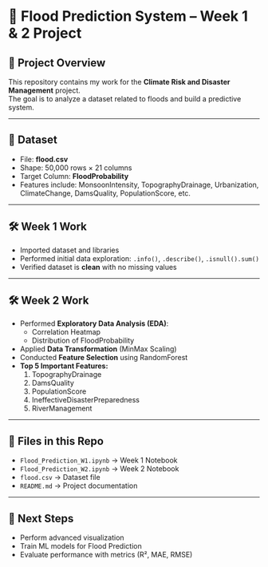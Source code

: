 # 🌊 Flood Prediction System – Week 1 & 2 Project

## 📌 Project Overview
This repository contains my work for the **Climate Risk and Disaster Management** project.  
The goal is to analyze a dataset related to floods and build a predictive system.

---

## 📂 Dataset
- File: **flood.csv**  
- Shape: 50,000 rows × 21 columns  
- Target Column: **FloodProbability**  
- Features include: MonsoonIntensity, TopographyDrainage, Urbanization, ClimateChange, DamsQuality, PopulationScore, etc.  

---

## 🛠️ Week 1 Work
- Imported dataset and libraries  
- Performed initial data exploration: `.info()`, `.describe()`, `.isnull().sum()`  
- Verified dataset is **clean** with no missing values  

---

## 🛠️ Week 2 Work
- Performed **Exploratory Data Analysis (EDA)**:
  - Correlation Heatmap
  - Distribution of FloodProbability
- Applied **Data Transformation** (MinMax Scaling)  
- Conducted **Feature Selection** using RandomForest  
- **Top 5 Important Features:**
  1. TopographyDrainage  
  2. DamsQuality  
  3. PopulationScore  
  4. IneffectiveDisasterPreparedness  
  5. RiverManagement  

---

## 📓 Files in this Repo
- `Flood_Prediction_W1.ipynb` → Week 1 Notebook  
- `Flood_Prediction_W2.ipynb` → Week 2 Notebook  
- `flood.csv` → Dataset file  
- `README.md` → Project documentation  

---

## 🚀 Next Steps
- Perform advanced visualization  
- Train ML models for Flood Prediction  
- Evaluate performance with metrics (R², MAE, RMSE)  

